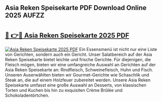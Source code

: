 ## Asia Reken Speisekarte PDF Download Online 2025 AUFZZ

# <h2><a href="http://gc6zm6v.nevu.top/?p=Asia+Reken+Speisekarte">🔗 👉🔴 Asia Reken Speisekarte 2025 PDF</a></h2>

[![Asia Reken Speisekarte 2025 PDF](https://i.imgur.com/dBaPXMq.png)](http://gc6zm6v.nevu.top/?p=Asia+Reken+Speisekarte)
Ein Essensmenü ist nicht nur eine Liste von Gerichten, sondern auch ein Gericht. Unser Salatbereich auf der Asia Reken Speisekarte bietet leichte und frische Gerichte. Für diejenigen, die Fleisch mögen, bieten wir eine umfangreiche Auswahl an Gerichten auf der Asia Reken Speisekarte an: Rindfleisch, Schweinefleisch, Huhn und Fisch. Unseren Auserwählten bieten wir Gourmet-Gerichte wie Schaschlik und Steak an, die auf einem Holzfeuer zubereitet werden. Unsere Asia Reken Speisekarte umfasst eine große Auswahl an Desserts, von klassischen Torten und Kuchen bis hin zu exquisiten Crème Brûlée und Schokoladentörtchen.
